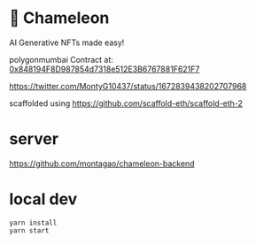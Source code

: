 # 🦎  Chameleon

AI Generative NFTs made easy!

polygonmumbai Contract at: [0x848194F8D987854d7318e512E3B6767881F621F7](https://mumbai.polygonscan.com/address/0x848194F8D987854d7318e512E3B6767881F621F7)

https://twitter.com/MontyG10437/status/1672839438202707968

scaffolded using https://github.com/scaffold-eth/scaffold-eth-2

# server
https://github.com/montagao/chameleon-backend


# local dev
```
yarn install
yarn start
```

